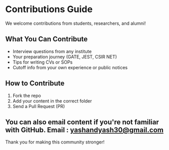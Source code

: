 # Contributions Guide

We welcome contributions from students, researchers, and alumni!

##  What You Can Contribute
- Interview questions from any institute
- Your preparation journey (GATE, JEST, CSIR NET)
- Tips for writing CVs or SOPs
- Cutoff info from your own experience or public notices

##  How to Contribute
1. Fork the repo
2. Add your content in the correct folder
3. Send a Pull Request (PR)

You can also email content if you're not familiar with GitHub.
Email : yashandyash30@gmail.com
---

Thank you for making this community stronger!

